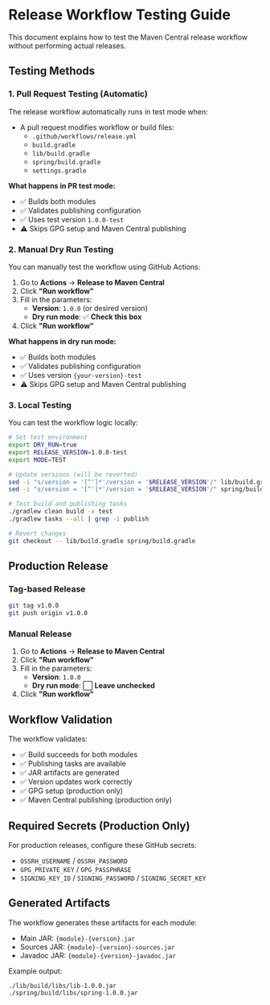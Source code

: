 # Release Workflow Testing Guide

This document explains how to test the Maven Central release workflow without performing actual releases.

## Testing Methods

### 1. Pull Request Testing (Automatic)

The release workflow automatically runs in test mode when:
- A pull request modifies workflow or build files:
  - `.github/workflows/release.yml`
  - `build.gradle`
  - `lib/build.gradle`
  - `spring/build.gradle`
  - `settings.gradle`

**What happens in PR test mode:**
- ✅ Builds both modules
- ✅ Validates publishing configuration
- ✅ Uses test version `1.0.0-test`
- ⚠️ Skips GPG setup and Maven Central publishing

### 2. Manual Dry Run Testing

You can manually test the workflow using GitHub Actions:

1. Go to **Actions** → **Release to Maven Central**
2. Click **"Run workflow"**
3. Fill in the parameters:
   - **Version**: `1.0.0` (or desired version)
   - **Dry run mode**: ✅ **Check this box**
4. Click **"Run workflow"**

**What happens in dry run mode:**
- ✅ Builds both modules
- ✅ Validates publishing configuration  
- ✅ Uses version `{your-version}-test`
- ⚠️ Skips GPG setup and Maven Central publishing

### 3. Local Testing

You can test the workflow logic locally:

```bash
# Set test environment
export DRY_RUN=true
export RELEASE_VERSION=1.0.0-test
export MODE=TEST

# Update versions (will be reverted)
sed -i "s/version = '[^']*'/version = '$RELEASE_VERSION'/" lib/build.gradle
sed -i "s/version = '[^']*'/version = '$RELEASE_VERSION'/" spring/build.gradle

# Test build and publishing tasks
./gradlew clean build -x test
./gradlew tasks --all | grep -i publish

# Revert changes
git checkout -- lib/build.gradle spring/build.gradle
```

## Production Release

### Tag-based Release
```bash
git tag v1.0.0
git push origin v1.0.0
```

### Manual Release
1. Go to **Actions** → **Release to Maven Central**
2. Click **"Run workflow"**
3. Fill in the parameters:
   - **Version**: `1.0.0`
   - **Dry run mode**: ⬜ **Leave unchecked**
4. Click **"Run workflow"**

## Workflow Validation

The workflow validates:
- ✅ Build succeeds for both modules
- ✅ Publishing tasks are available
- ✅ JAR artifacts are generated
- ✅ Version updates work correctly
- ✅ GPG setup (production only)
- ✅ Maven Central publishing (production only)

## Required Secrets (Production Only)

For production releases, configure these GitHub secrets:
- `OSSRH_USERNAME` / `OSSRH_PASSWORD`
- `GPG_PRIVATE_KEY` / `GPG_PASSPHRASE`
- `SIGNING_KEY_ID` / `SIGNING_PASSWORD` / `SIGNING_SECRET_KEY`

## Generated Artifacts

The workflow generates these artifacts for each module:
- Main JAR: `{module}-{version}.jar`
- Sources JAR: `{module}-{version}-sources.jar`
- Javadoc JAR: `{module}-{version}-javadoc.jar`

Example output:
```
./lib/build/libs/lib-1.0.0.jar
./spring/build/libs/spring-1.0.0.jar
```